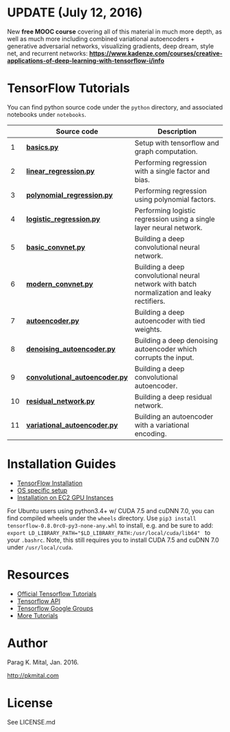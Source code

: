 # UPDATE (July 12, 2016)

New **free MOOC course** covering all of this material in much more depth, as well as much more including combined variational autoencoders + generative adversarial networks, visualizing gradients, deep dream, style net, and recurrent networks: **https://www.kadenze.com/courses/creative-applications-of-deep-learning-with-tensorflow-i/info**

# TensorFlow Tutorials

You can find python source code under the `python` directory, and associated notebooks under `notebooks`.

| | Source code | Description |
| --- | --- | --- |
|1| **[basics.py](python/01_basics.py)** | Setup with tensorflow and graph computation.|
|2| **[linear_regression.py](python/02_linear_regression.py)** | Performing regression with a single factor and bias. |
|3| **[polynomial_regression.py](python/03_polynomial_regression.py)** | Performing regression using polynomial factors.|
|4| **[logistic_regression.py](python/04_logistic_regression.py)** | Performing logistic regression using a single layer neural network.|
|5| **[basic_convnet.py](python/05_basic_convnet.py)** | Building a deep convolutional neural network.|
|6| **[modern_convnet.py](python/06_modern_convnet.py)** | Building a deep convolutional neural network with batch normalization and leaky rectifiers.|
|7| **[autoencoder.py](python/07_autoencoder.py)** | Building a deep autoencoder with tied weights.|
|8| **[denoising_autoencoder.py](python/08_denoising_autoencoder.py)** | Building a deep denoising autoencoder which corrupts the input.|
|9| **[convolutional_autoencoder.py](python/09_convolutional_autoencoder.py)** | Building a deep convolutional autoencoder.|
|10| **[residual_network.py](python/10_residual_network.py)** | Building a deep residual network.|
|11| **[variational_autoencoder.py](python/11_variational_autoencoder.py)** | Building an autoencoder with a variational encoding.|

# Installation Guides

* [TensorFlow Installation](https://github.com/tensorflow/tensorflow)
* [OS specific setup](https://github.com/tensorflow/tensorFlow/blob/master/tensorflow/g3doc/get_started/os_setup.md)
* [Installation on EC2 GPU Instances](http://eatcodeplay.com/installing-gpu-enabled-tensorflow-with-python-3-4-in-ec2/)

For Ubuntu users using python3.4+ w/ CUDA 7.5 and cuDNN 7.0, you can find compiled wheels under the `wheels` directory.  Use `pip3 install tensorflow-0.8.0rc0-py3-none-any.whl` to install, e.g. and be sure to add: `export LD_LIBRARY_PATH="$LD_LIBRARY_PATH:/usr/local/cuda/lib64"
` to your `.bashrc`.  Note, this still requires you to install CUDA 7.5 and cuDNN 7.0 under `/usr/local/cuda`.

# Resources

* [Official Tensorflow Tutorials](https://www.tensorflow.org/versions/r0.7/tutorials/index.html)
* [Tensorflow API](https://www.tensorflow.org/versions/r0.7/api_docs/python/index.html)
* [Tensorflow Google Groups](https://groups.google.com/a/tensorflow.org/forum/#!forum/discuss)
* [More Tutorials](https://github.com/nlintz/TensorFlow-Tutorials)

# Author

Parag K. Mital, Jan. 2016.

http://pkmital.com

# License

See LICENSE.md
